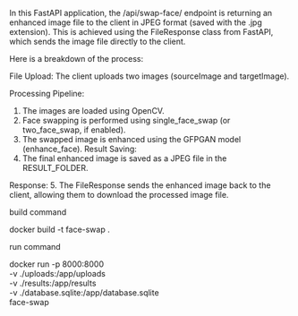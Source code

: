 In this FastAPI application, the /api/swap-face/ endpoint is returning an enhanced image file to the client in JPEG format (saved with the .jpg extension). This is achieved using the FileResponse class from FastAPI, which sends the image file directly to the client.

Here is a breakdown of the process:

File Upload:
The client uploads two images (sourceImage and targetImage).

Processing Pipeline:

1. The images are loaded using OpenCV.
2. Face swapping is performed using single_face_swap (or two_face_swap, if enabled).
3. The swapped image is enhanced using the GFPGAN model (enhance_face).
 Result Saving:
4. The final enhanced image is saved as a JPEG file in the RESULT_FOLDER.

Response:
5. The FileResponse sends the enhanced image back to the client, allowing them to download the processed image file.


build command 

docker build -t face-swap .


run command

docker run -p 8000:8000 \
  -v ./uploads:/app/uploads \
  -v ./results:/app/results \
  -v ./database.sqlite:/app/database.sqlite \
  face-swap

        

